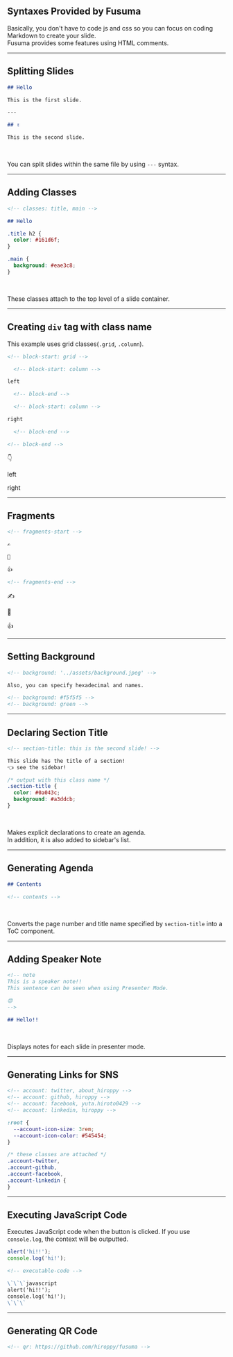 <!-- section-title: Syntax Provided by Fusuma -->

## Syntaxes Provided by Fusuma

Basically, you don't have to code js and css so you can focus on coding Markdown to create your slide.  
Fusuma provides some features using HTML comments.

---

## Splitting Slides

```markdown
## Hello

This is the first slide.

---

## ✌️

This is the second slide.
```

<br />

You can split slides within the same file by using `---` syntax.

---

## Adding Classes

```markdown
<!-- classes: title, main -->

## Hello
```

```css
.title h2 {
  color: #161d6f;
}

.main {
  background: #eae3c8;
}
```

<br />

These classes attach to the top level of a slide container.

---

## Creating `div` tag with class name

This example uses grid classes(`.grid`, `.column`).

```md
<!-- block-start: grid -->

  <!-- block-start: column -->

left

  <!-- block-end -->

  <!-- block-start: column -->

right

  <!-- block-end -->

<!-- block-end -->
```

👇

<!-- block-start: grid -->

<!-- block-start: column -->

left

<!-- block-end -->

<!-- block-start: column -->

right

<!-- block-end -->

<!-- block-end -->

---

## Fragments

```md
<!-- fragments-start -->

✍

🤟

👍

<!-- fragments-end -->
```

<!-- fragments-start -->

✍️

🤟

👍

<!-- fragments-end -->

---

<!-- classes: setting-background -->

## Setting Background

<!-- background: '../assets/background.jpeg' -->

```md
<!-- background: '../assets/background.jpeg' -->

Also, you can specify hexadecimal and names.

<!-- background: #f5f5f5 -->
<!-- background: green -->
```

---

## Declaring Section Title

```md
<!-- section-title: this is the second slide! -->

This slide has the title of a section!  
👈 see the sidebar!
```

```css
/* output with this class name */
.section-title {
  color: #0a043c;
  background: #a3ddcb;
}
```

<br />

Makes explicit declarations to create an agenda.  
In addition, it is also added to sidebar's list.

---

## Generating Agenda

```md
## Contents

<!-- contents -->
```

<br />

Converts the page number and title name specified by `section-title` into a ToC component.

---

## Adding Speaker Note

```md
<!-- note
This is a speaker note!!
This sentence can be seen when using Presenter Mode.

😍
-->

## Hello!!
```

<br />

Displays notes for each slide in presenter mode.

---

## Generating Links for SNS

```md
<!-- account: twitter, about_hiroppy -->
<!-- account: github, hiroppy -->
<!-- account: facebook, yuta.hiroto0429 -->
<!-- account: linkedin, hiroppy -->
```

```css
:root {
  --account-icon-size: 3rem;
  --account-icon-color: #545454;
}

/* these classes are attached */
.account-twitter,
.account-github,
.account-facebook,
.account-linkedin {
}
```

<!-- account: twitter, about_hiroppy -->
<!-- account: github, hiroppy -->
<!-- account: facebook, yuta.hiroto0429 -->
<!-- account: linkedin, hiroppy -->

---

## Executing JavaScript Code

Executes JavaScript code when the button is clicked. If you use `console.log`, the context will be outputted.

<!-- executable-code -->

```javascript
alert('hi!!');
console.log('hi!');
```

```md
<!-- executable-code -->

\`\`\`javascript
alert('hi!!');
console.log('hi!');
\`\`\`
```

---

## Generating QR Code

```md
<!-- qr: https://github.com/hiroppy/fusuma -->
```

<!-- qr: https://github.com/hiroppy/fusuma -->
